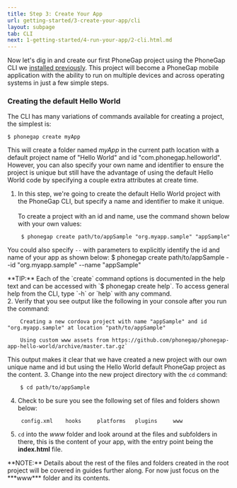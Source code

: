 ```yaml
---
title: Step 3: Create Your App
url: getting-started/3-create-your-app/cli
layout: subpage
tab: CLI
next: 1-getting-started/4-run-your-app/2-cli.html.md
---
```


Now let's dig in and create our first PhoneGap project using the PhoneGap CLI we [installed previously](/getting-started/1-install-phonegap/cli). This project will become a PhoneGap mobile application with the ability to run on multiple devices and across operating systems in just a few simple steps.

### Creating the default Hello World
The CLI has many variations of commands available for creating a project, the simplest is:

  `$ phonegap create myApp`

This will create a folder named *myApp* in the current path location with a default project name of "Hello World" and id "com.phonegap.helloworld". However, you can also specify your own name and identifier to ensure the project is unique but still have the advantage of using the default Hello World code by specifying a couple extra attributes at create time.

1. In this step, we're going to create the default Hello World project with the PhoneGap CLI, but specify a name and identifier to make it unique.
   <br><br>To create a project with an id and name, use the command shown below with your own values:

	  	$ phonegap create path/to/appSample "org.myapp.sample" "appSample"
You could also specify `--` with parameters to explicitly identify the id and name of your app as shown below:
		$ phonegap create path/to/appSample --id "org.myapp.sample" --name "appSample"
  <div class="alert--tip">**TIP:** Each of the `create` command options is documented in the help text and can be accessed with `$ phonegap create help`. To access general help from the CLI, type `-h` or `help` with any command.</div>
2. Verify that you see output like the following in your console after you run the command:

		Creating a new cordova project with name "appSample" and id "org.myapp.sample" at location "path/to/appSample"

		Using custom www assets from https://github.com/phonegap/phonegap-app-hello-world/archive/master.tar.gz`

 This output makes it clear that we have created a new project with our own unique name and id but using the Hello World default PhoneGap project as the content.
3. Change into the new project directory with the `cd` command:

		$ cd path/to/appSample

4. Check to be sure you see the following set of files and folders shown below:

		config.xml	  hooks		platforms	plugins		www
5. `cd` into the *www* folder and look around at the files and subfolders in there, this is the content of your app, with the entry point being the **index.html** file.
 <div class="alert--info">**NOTE:** Details about the rest of the files and folders created in the root project  will be covered in guides further along. For now just focus on the ***www*** folder and its contents.</div>
